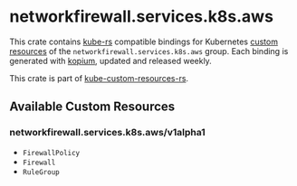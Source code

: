 <!--
SPDX-FileCopyrightText: The kube-custom-resources-rs Authors
SPDX-License-Identifier: 0BSD
 -->

# networkfirewall.services.k8s.aws

This crate contains [kube-rs](https://kube.rs/) compatible bindings for Kubernetes [custom resources](https://kubernetes.io/docs/tasks/extend-kubernetes/custom-resources/custom-resource-definitions/) of the `networkfirewall.services.k8s.aws` group. Each binding is generated with [kopium](https://github.com/kube-rs/kopium), updated and released weekly.

This crate is part of [kube-custom-resources-rs](https://github.com/metio/kube-custom-resources-rs).

## Available Custom Resources

### networkfirewall.services.k8s.aws/v1alpha1
- `FirewallPolicy`
- `Firewall`
- `RuleGroup`
